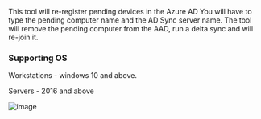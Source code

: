This tool will re-register pending devices in the Azure AD
You will have to type the pending computer name and the AD Sync server name.
The tool will remove the pending computer from the AAD, run a delta sync and will re-join it.

### Supporting OS

Workstations - windows 10 and above.

Servers - 2016 and above



![image](https://github.com/eitanam/AAD_Pending_Fix/assets/71331120/c77d94aa-c62f-48c8-b901-972000866051)
